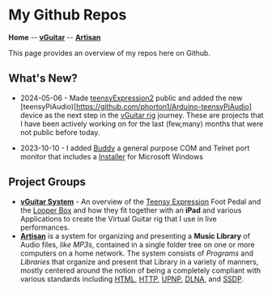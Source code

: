 # My Github Repos

**Home** --
[**vGuitar**](vGuitar.md) --
[**Artisan**](Artisan.md)


This page provides an overview of my repos here on Github.

## What's New?

- 2024-05-06 - Made
[teensyExpression2](https://github.com/phorton1/Arduino-teensyExpression2)
public and added the new
[teensyPiAudio)[https://github.com/phorton1/Arduino-teensyPiAudio]
device as the next step in the [vGuitar rig](vGuitar.md) journey.
These are projects that I have been actively working on for the
last (few,many) months that were not public before today.

- 2023-10-10 - I added
[Buddy](https://github.com/phorton1/base-apps-buddy) a
general purpose COM and Telnet port monitor that
includes a [Installer](https://github.com/phorton1/base-apps-buddy/tree/master/releases)
for Microsoft Windows


## Project Groups

- [**vGuitar System**](vGuitar.md) - An overview of the
  [Teensy Expression](https://github.com/phorton1/Arduino-teensyExpression)
  Foot Pedal and the
  [Looper Box](https://github.com/phorton1/circle-prh-apps-Looper)
  and how they fit together with an **iPad** and various Applications to
  create the Virtual Guitar rig that I use in live performances.
- [**Artisan**](Artisan.md)
  is a system for organizing and presenting a **Music Library** of
  Audio files, *like MP3s*, contained in a single folder tree on one or
  more computers on a home network.
  The system consists of *Programs* and *Libraries* that organize and
  present that Library in a variety of manners, mostly centered around
  the notion of being a completely compliant with various standards
  including
  [HTML](https://en.wikipedia.org/wiki/HTML),
  [HTTP](https://en.wikipedia.org/wiki/HTTP),
  [UPNP](https://en.wikipedia.org/wiki/Universal_Plug_and_Play),
  [DLNA](https://en.wikipedia.org/wiki/DLNA), and
  [SSDP](https://en.wikipedia.org/wiki/Simple_Service_Discovery_Protocol).
